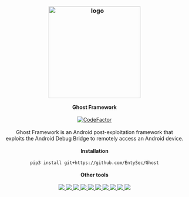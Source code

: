 <h3 align="center"><img src="https://user-images.githubusercontent.com/54115104/116760735-6da1e780-aa1e-11eb-8c6f-530386487671.png" alt="logo" height="250px"></h3>

<p align="center">
    <b>Ghost Framework</b><br>
    <br>
    <a href="https://www.codefactor.io/repository/github/entysec/ghost"><img src="https://www.codefactor.io/repository/github/entysec/ghost/badge" alt="CodeFactor" /></a><br>
    <br>
    Ghost Framework is an Android post-exploitation framework that
    <br>exploits the Android Debug Bridge to remotely access an Android device.
    <br>
    <br>
    <b>Installation</b><br>
    <br>
    <code>pip3 install git+https://github.com/EntySec/Ghost</code>
    <br>
    <br>
    <b>Other tools</b><br>
    <br>
    <a href="https://github.com/EntySec/Ghost">
        <img src="https://img.shields.io/badge/EntySec-Ghost-3572a5.svg">
    </a>
    <a href="https://github.com/EntySec/HatSploit">
        <img src="https://img.shields.io/badge/EntySec-HatSploit-3572a5.svg">
    </a>
    <a href="https://github.com/EntySec/HatVenom">
        <img src="https://img.shields.io/badge/EntySec-HatVenom-3572a5.svg">
    </a>
    <a href="https://github.com/EntySec/RomBuster">
        <img src="https://img.shields.io/badge/EntySec-RomBuster-3572a5.svg">
    </a>
    <a href="https://github.com/EntySec/CamRaptor">
        <img src="https://img.shields.io/badge/EntySec-CamRaptor-3572a5.svg">
    </a>
    <a href="https://github.com/EntySec/CamOver">
        <img src="https://img.shields.io/badge/EntySec-CamOver-3572a5.svg">
    </a>
    <a href="https://github.com/EntySec/Shreder">
        <img src="https://img.shields.io/badge/EntySec-Shreder-3572a5.svg">
    </a>
    <a href="https://github.com/EntySec/Paranoid">
        <img src="https://img.shields.io/badge/EntySec-Paranoid-3572a5.svg">
    </a>
    <a href="https://github.com/EntySec/membrane">
        <img src="https://img.shields.io/badge/EntySec-membrane-f34c79.svg">
    </a>
    <a href="https://github.com/EntySec/pwny">
        <img src="https://img.shields.io/badge/EntySec-pwny-448eff.svg">
    </a>
</p>
